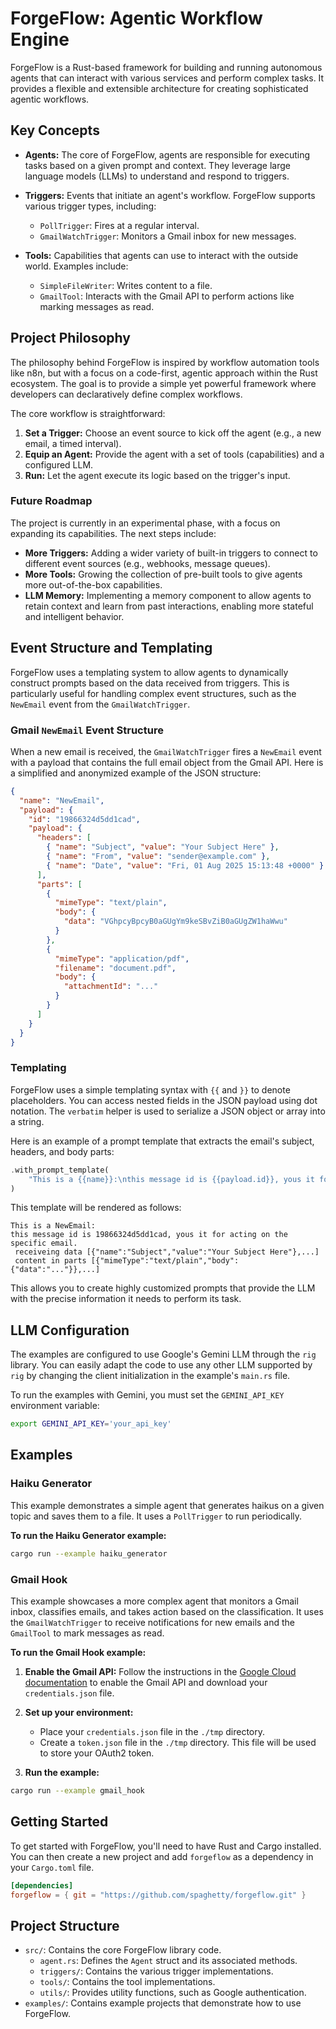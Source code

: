 # ForgeFlow: Agentic Workflow Engine

ForgeFlow is a Rust-based framework for building and running autonomous agents that can interact with various services and perform complex tasks. It provides a flexible and extensible architecture for creating sophisticated agentic workflows.

## Key Concepts

- **Agents:** The core of ForgeFlow, agents are responsible for executing tasks based on a given prompt and context. They leverage large language models (LLMs) to understand and respond to triggers.

- **Triggers:** Events that initiate an agent's workflow. ForgeFlow supports various trigger types, including:
    - `PollTrigger`: Fires at a regular interval.
    - `GmailWatchTrigger`: Monitors a Gmail inbox for new messages.

- **Tools:** Capabilities that agents can use to interact with the outside world. Examples include:
    - `SimpleFileWriter`: Writes content to a file.
    - `GmailTool`: Interacts with the Gmail API to perform actions like marking messages as read.

## Project Philosophy

The philosophy behind ForgeFlow is inspired by workflow automation tools like n8n, but with a focus on a code-first, agentic approach within the Rust ecosystem. The goal is to provide a simple yet powerful framework where developers can declaratively define complex workflows.

The core workflow is straightforward:
1.  **Set a Trigger:** Choose an event source to kick off the agent (e.g., a new email, a timed interval).
2.  **Equip an Agent:** Provide the agent with a set of tools (capabilities) and a configured LLM.
3.  **Run:** Let the agent execute its logic based on the trigger's input.

### Future Roadmap

The project is currently in an experimental phase, with a focus on expanding its capabilities. The next steps include:

-   **More Triggers:** Adding a wider variety of built-in triggers to connect to different event sources (e.g., webhooks, message queues).
-   **More Tools:** Growing the collection of pre-built tools to give agents more out-of-the-box capabilities.
-   **LLM Memory:** Implementing a memory component to allow agents to retain context and learn from past interactions, enabling more stateful and intelligent behavior.

## Event Structure and Templating

ForgeFlow uses a templating system to allow agents to dynamically construct prompts based on the data received from triggers. This is particularly useful for handling complex event structures, such as the `NewEmail` event from the `GmailWatchTrigger`.

### Gmail `NewEmail` Event Structure

When a new email is received, the `GmailWatchTrigger` fires a `NewEmail` event with a payload that contains the full email object from the Gmail API. Here is a simplified and anonymized example of the JSON structure:

```json
{
  "name": "NewEmail",
  "payload": {
    "id": "19866324d5dd1cad",
    "payload": {
      "headers": [
        { "name": "Subject", "value": "Your Subject Here" },
        { "name": "From", "value": "sender@example.com" },
        { "name": "Date", "value": "Fri, 01 Aug 2025 15:13:48 +0000" }
      ],
      "parts": [
        {
          "mimeType": "text/plain",
          "body": {
            "data": "VGhpcyBpcyB0aGUgYm9keSBvZiB0aGUgZW1haWwu"
          }
        },
        {
          "mimeType": "application/pdf",
          "filename": "document.pdf",
          "body": {
            "attachmentId": "..."
          }
        }
      ]
    }
  }
}
```

### Templating

ForgeFlow uses a simple templating syntax with `{{` and `}}` to denote placeholders. You can access nested fields in the JSON payload using dot notation. The `verbatim` helper is used to serialize a JSON object or array into a string.

Here is an example of a prompt template that extracts the email's subject, headers, and body parts:

```rust
.with_prompt_template(
    "This is a {{name}}:\nthis message id is {{payload.id}}, yous it for acting on the specific email.\n receiveing data {{verbatim payload.payload.headers}}\n content in parts {{verbatim payload.payload.parts}}".to_string(),
)
```

This template will be rendered as follows:

```
This is a NewEmail:
this message id is 19866324d5dd1cad, yous it for acting on the specific email.
 receiveing data [{"name":"Subject","value":"Your Subject Here"},...]
 content in parts [{"mimeType":"text/plain","body":{"data":"..."}},...]
```

This allows you to create highly customized prompts that provide the LLM with the precise information it needs to perform its task.


## LLM Configuration


The examples are configured to use Google's Gemini LLM through the `rig` library. You can easily adapt the code to use any other LLM supported by `rig` by changing the client initialization in the example's `main.rs` file.

To run the examples with Gemini, you must set the `GEMINI_API_KEY` environment variable:

```bash
export GEMINI_API_KEY='your_api_key'
```

## Examples

### Haiku Generator

This example demonstrates a simple agent that generates haikus on a given topic and saves them to a file. It uses a `PollTrigger` to run periodically.

**To run the Haiku Generator example:**

```bash
cargo run --example haiku_generator
```

### Gmail Hook

This example showcases a more complex agent that monitors a Gmail inbox, classifies emails, and takes action based on the classification. It uses the `GmailWatchTrigger` to receive notifications for new emails and the `GmailTool` to mark messages as read.

**To run the Gmail Hook example:**

1.  **Enable the Gmail API:** Follow the instructions in the [Google Cloud documentation](https://developers.google.com/gmail/api/quickstart/go) to enable the Gmail API and download your `credentials.json` file.

2.  **Set up your environment:**
    - Place your `credentials.json` file in the `./tmp` directory.
    - Create a `token.json` file in the `./tmp` directory. This file will be used to store your OAuth2 token.

3.  **Run the example:**

```bash
cargo run --example gmail_hook
```

## Getting Started

To get started with ForgeFlow, you'll need to have Rust and Cargo installed. You can then create a new project and add `forgeflow` as a dependency in your `Cargo.toml` file.

```toml
[dependencies]
forgeflow = { git = "https://github.com/spaghetty/forgeflow.git" }
```

## Project Structure

- `src/`: Contains the core ForgeFlow library code.
    - `agent.rs`: Defines the `Agent` struct and its associated methods.
    - `triggers/`: Contains the various trigger implementations.
    - `tools/`: Contains the tool implementations.
    - `utils/`: Provides utility functions, such as Google authentication.
- `examples/`: Contains example projects that demonstrate how to use ForgeFlow.
